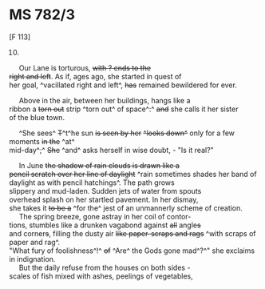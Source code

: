 # MS 782/3

[F 113]

10.

&nbsp;&nbsp;&nbsp;&nbsp;&nbsp;Our Lane is torturous, ~~with ? ends to the \
right and left~~. As if, ages ago, she started in quest of \
her goal, ^vacillated right and left^, ~~has~~ remained bewildered for ever. 

&nbsp;&nbsp;&nbsp;&nbsp;&nbsp;Above in the air, between her buildings, hangs like a \
ribbon a ~~torn out~~ strip ^torn out^ of space^:^ ~~and~~ she calls it her sister \
of the blue town. 

&nbsp;&nbsp;&nbsp;&nbsp;&nbsp;^She sees^ ~~T~~^t^he sun ~~is seen by her~~ ~~^looks down^~~ only for a few moments ~~in the~~ ^at^ \
mid-day^;^ ~~She~~ ^and^ asks herself in wise doubt, - "Is it real?" 

&nbsp;&nbsp;&nbsp;&nbsp;&nbsp;In June ~~the shadow of rain clouds is drawn like a \
pencil scratch over her line of daylight~~ ^rain sometimes shades her band of daylight as with pencil hatchings^. The path grows \
slippery and mud-laden. Sudden jets of water from spouts \
overhead splash on her startled pavement. In her dismay, \
she takes it ~~to be a~~ ^for the^ jest of an unmannerly scheme of creation. \
&nbsp;&nbsp;&nbsp;&nbsp;&nbsp;The spring breeze, gone astray in her coil of contor- \
tions, stumbles like a drunken vagabond against ~~all~~ angle~~s~~ \
and corner~~s~~, filling the dusty air ~~like paper-scraps and rags~~ ^with scraps of paper and rag^. \
"What fury of foolishness^!^ ~~of~~ ^Are^ the Gods gone mad^?^" she exclaims \
in indignation. \
&nbsp;&nbsp;&nbsp;&nbsp;&nbsp;But the daily refuse from the houses on both sides - \
scales of fish mixed with ashes, peelings of vegetables,
